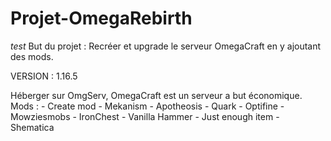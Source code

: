 # Projet-OmegaRebirth

*test*
But du projet : Recréer et upgrade le serveur OmegaCraft en y ajoutant des mods.

VERSION : 1.16.5

Héberger sur OmgServ, OmegaCraft est un serveur a but économique.
Mods : 
    - Create mod
    - Mekanism
    - Apotheosis
    - Quark
    - Optifine
    - Mowziesmobs
    - IronChest
    - Vanilla Hammer
    - Just enough item
    - Shematica
